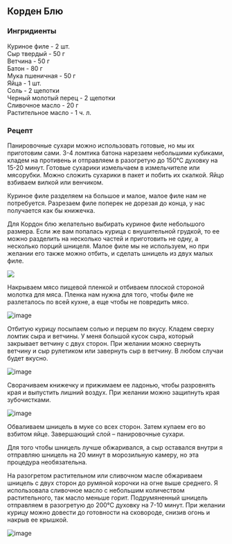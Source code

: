 ## Корден Блю
### Ингридиенты
Куриное филе - 2 шт.
<br>
Сыр твердый - 50 г
<br>
Ветчина - 50 г
<br>
Батон - 80 г
<br>
Мука пшеничная - 50 г
<br>
Яйца - 1 шт.
<br>
Соль - 2 щепотки
<br>
Черный молотый перец - 2 щепотки
<br>
Сливочное масло - 20 г
<br>
Растительное масло - 1 ч. л.

### Рецепт
Панировочные сухари можно использовать готовые, но мы их приготовим сами. 3-4 ломтика батона нарезаем небольшими кубиками, кладем на противень и отправляем в разогретую до 150°С духовку на 15-20 минут. Готовые сухарики измельчаем в измельчителе или мясорубки. Можно сложить сухарики в пакет и побить их скалкой. Яйцо взбиваем вилкой или венчиком.

Куриное филе разделяем на большое и малое, малое филе нам не потребуется. Разрезаем филе поперек не дорезая до конца, у нас получается как бы книжечка.

Для Кордон блю желательно выбирать куриное филе небольшого размера. Если же вам попалась курица с внушительной грудкой, то ее можно разделить на несколько частей и приготовить не одну, а несколько порций шницеля. Малое филе мы не используем, но при желании его также можно отбить, и сделать шницель из двух малых филе.

<a href="https://github.com/private92repo/kitchen/blob/main/recipes/CordonBleu.md"> <img src="https://github.com/private92repo/kitchen/assets/87380272/d8f42dbe-4879-4171-a8a8-be6d7dfb2086"></a>

Накрываем мясо пищевой пленкой и отбиваем плоской стороной молотка для мяса. Пленка нам нужна для того, чтобы филе не разлеталось по всей кухне, а еще чтобы не повредить мясо.

![image](https://github.com/private92repo/kitchen/assets/87380272/9c852e1a-a5d7-48bf-b248-a496c9d09e62)

Отбитую курицу посыпаем солью и перцем по вкусу. Кладем сверху ломтик сыра и ветчины. У меня большой кусок сыра, который закрывает ветчину с двух сторон. При желании можно свернуть ветчину и сыр рулетиком или завернуть сыр в ветчину. В любом случаи будет вкусно.

![image](https://github.com/private92repo/kitchen/assets/87380272/836bc25f-c9c1-4ded-8f52-dc8c3b2ca735)

Сворачиваем книжечку и прижимаем ее ладонью, чтобы разровнять края и выпустить лишний воздух. При желании можно защипнуть края зубочистками.

![image](https://github.com/private92repo/kitchen/assets/87380272/158e1324-9153-4901-bb8f-f9010f04cc6a)

Обваливаем шницель в муке со всех сторон. Затем купаем его во взбитом яйце. Завершающий слой – панировочные сухари.

Для того чтобы шницель лучше обжаривался, а сыр оставался внутри я отправляю шницель на 20 минут в морозильную камеру, но эта процедура необязательна.

На разогретом растительном или сливочном масле обжариваем шницель с двух сторон до румяной корочки на огне выше среднего. Я использовала сливочное масло с небольшим количеством растительного, так масло меньше горит. Подрумяненный шницель отправляем в разогретую до 200°С духовку на 7-10 минут. При желании курицу можно довести до готовности на сковороде, снизив огонь и накрыв ее крышкой.

![image](https://github.com/private92repo/kitchen/assets/87380272/b8d2e063-d853-419c-89ff-5e58aeb098d0)

